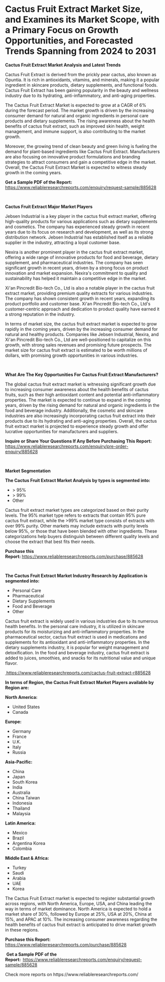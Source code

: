 <p><h1>Cactus Fruit Extract Market Size, and Examines its Market Scope, with a Primary Focus on Growth Opportunities, and Forecasted Trends Spanning from 2024 to 2031</h1></p><p><strong>Cactus Fruit Extract Market Analysis and Latest Trends</strong></p>
<p><p>Cactus Fruit Extract is derived from the prickly pear cactus, also known as Opuntia. It is rich in antioxidants, vitamins, and minerals, making it a popular ingredient in skincare products, dietary supplements, and functional foods. Cactus Fruit Extract has been gaining popularity in the beauty and wellness industry due to its hydrating, anti-inflammatory, and anti-aging properties.</p><p>The Cactus Fruit Extract Market is expected to grow at a CAGR of 6% during the forecast period. The market growth is driven by the increasing consumer demand for natural and organic ingredients in personal care products and dietary supplements. The rising awareness about the health benefits of cactus fruit extract, such as improved skin health, weight management, and immune support, is also contributing to the market growth.</p><p>Moreover, the growing trend of clean beauty and green living is fueling the demand for plant-based ingredients like Cactus Fruit Extract. Manufacturers are also focusing on innovative product formulations and branding strategies to attract consumers and gain a competitive edge in the market. Overall, the Cactus Fruit Extract Market is expected to witness steady growth in the coming years.</p></p>
<p><strong>Get a Sample PDF of the Report:&nbsp;</strong> <a href="https://www.reliableresearchreports.com/enquiry/request-sample/885628">https://www.reliableresearchreports.com/enquiry/request-sample/885628</a></p>
<p>&nbsp;</p>
<p><strong>Cactus Fruit Extract Major Market Players</strong></p>
<p><p>Jebsen Industrial is a key player in the cactus fruit extract market, offering high-quality products for various applications such as dietary supplements and cosmetics. The company has experienced steady growth in recent years due to its focus on research and development, as well as its strong distribution network. Jebsen Industrial has established itself as a reliable supplier in the industry, attracting a loyal customer base.</p><p>Nexira is another prominent player in the cactus fruit extract market, offering a wide range of innovative products for food and beverage, dietary supplement, and pharmaceutical industries. The company has seen significant growth in recent years, driven by a strong focus on product innovation and market expansion. Nexira's commitment to quality and sustainability has helped it maintain a competitive edge in the market.</p><p>Xi'an Pincredit Bio-tech Co., Ltd is also a notable player in the cactus fruit extract market, providing premium quality extracts for various industries. The company has shown consistent growth in recent years, expanding its product portfolio and customer base. Xi'an Pincredit Bio-tech Co., Ltd's customer-centric approach and dedication to product quality have earned it a strong reputation in the industry.</p><p>In terms of market size, the cactus fruit extract market is expected to grow rapidly in the coming years, driven by the increasing consumer demand for natural and healthy products. Companies like Jebsen Industrial, Nexira, and Xi'an Pincredit Bio-tech Co., Ltd are well-positioned to capitalize on this growth, with strong sales revenues and promising future prospects. The market size for cactus fruit extract is estimated to be worth millions of dollars, with promising growth opportunities in various industries.</p></p>
<p>&nbsp;</p>
<p><strong>What Are The Key Opportunities For Cactus Fruit Extract Manufacturers?</strong></p>
<p><p>The global cactus fruit extract market is witnessing significant growth due to increasing consumer awareness about the health benefits of cactus fruits, such as their high antioxidant content and potential anti-inflammatory properties. The market is expected to continue to expand in the coming years, driven by the rising demand for natural and organic ingredients in the food and beverage industry. Additionally, the cosmetic and skincare industries are also increasingly incorporating cactus fruit extract into their products due to its hydrating and anti-aging properties. Overall, the cactus fruit extract market is projected to experience steady growth and offer lucrative opportunities for manufacturers and suppliers.</p></p>
<p><strong>Inquire or Share Your Questions If Any Before Purchasing This Report:</strong> <a href="https://www.reliableresearchreports.com/enquiry/pre-order-enquiry/885628">https://www.reliableresearchreports.com/enquiry/pre-order-enquiry/885628</a></p>
<p>&nbsp;</p>
<p><strong>Market Segmentation</strong></p>
<p><strong>The Cactus Fruit Extract Market Analysis by types is segmented into:</strong></p>
<p><ul><li>> 95%</li><li>> 99%</li><li>Other</li></ul></p>
<p><p>Cactus fruit extract market types are categorized based on their purity levels. The 95% market type refers to extracts that contain 95% pure cactus fruit extract, while the >99% market type consists of extracts with over 99% purity. Other markets may include extracts with purity levels below 95%, or those that have been blended with other ingredients. These categorizations help buyers distinguish between different quality levels and choose the extract that best fits their needs.</p></p>
<p><strong>Purchase this Report:&nbsp;</strong><a href="https://www.reliableresearchreports.com/purchase/885628">https://www.reliableresearchreports.com/purchase/885628</a></p>
<p>&nbsp;</p>
<p><strong>The Cactus Fruit Extract Market Industry Research by Application is segmented into:</strong></p>
<p><ul><li>Personal Care</li><li>Pharmaceutical</li><li>Dietary Supplements</li><li>Food and Beverage</li><li>Other</li></ul></p>
<p><p>Cactus fruit extract is widely used in various industries due to its numerous health benefits. In the personal care industry, it is utilized in skincare products for its moisturizing and anti-inflammatory properties. In the pharmaceutical sector, cactus fruit extract is used in medications and supplements for its antioxidant and anti-inflammatory properties. In the dietary supplements industry, it is popular for weight management and detoxification. In the food and beverage industry, cactus fruit extract is added to juices, smoothies, and snacks for its nutritional value and unique flavor.</p></p>
<p><a href="https://www.reliableresearchreports.com/cactus-fruit-extract-r885628">&nbsp;https://www.reliableresearchreports.com/cactus-fruit-extract-r885628</a></p>
<p><strong>In terms of Region, the Cactus Fruit Extract Market Players available by Region are:</strong></p>
<p>
    <p> <strong> North America: </strong>
        <ul>
            <li>United States</li>
            <li>Canada</li>
        </ul>
        </p> 
    <p> <strong> Europe: </strong>
        <ul>
            <li>Germany</li>
            <li>France</li>
            <li>U.K.</li>
            <li>Italy</li>
            <li>Russia</li>
        </ul>
        </p> 
    <p> <strong> Asia-Pacific: </strong>
        <ul>
            <li>China</li>
            <li>Japan</li>
            <li>South Korea</li>
            <li>India</li>
            <li>Australia</li>
            <li>China Taiwan</li>
            <li>Indonesia</li>
            <li>Thailand</li>
            <li>Malaysia</li>
        </ul>
        </p> 
    <p> <strong> Latin America: </strong>
        <ul>
            <li>Mexico</li>
            <li>Brazil</li>
            <li>Argentina Korea</li>
            <li>Colombia</li>
        </ul>
        </p> 
    <p> <strong> Middle East & Africa: </strong>
        <ul>
            <li>Turkey</li>
            <li>Saudi</li>
            <li>Arabia</li>
            <li>UAE</li>
            <li>Korea</li>
        </ul>
    </p>
    </p>
<p><p>The Cactus Fruit Extract market is expected to register substantial growth across regions, with North America, Europe, USA, and China leading the way in terms of market dominance. North America is expected to hold a market share of 30%, followed by Europe at 25%, USA at 20%, China at 15%, and APAC at 10%. The increasing consumer awareness regarding the health benefits of cactus fruit extract is anticipated to drive market growth in these regions.</p></p>
<p><strong>Purchase this Report: </strong><a href="https://www.reliableresearchreports.com/purchase/885628">https://www.reliableresearchreports.com/purchase/885628</a></p>
<p>&nbsp;<strong>Get a Sample PDF of the Report:&nbsp;&nbsp;</strong><a href="https://www.reliableresearchreports.com/enquiry/request-sample/885628">https://www.reliableresearchreports.com/enquiry/request-sample/885628</a></p>
<p><strong></strong></p>
<p>Check more reports on https://www.reliableresearchreports.com/</p>